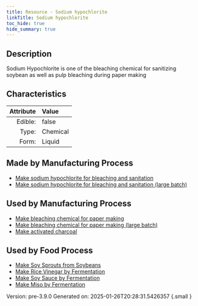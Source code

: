 ```yaml
---
title: Resource - Sodium hypochlorite
linkTitle: Sodium hypochlorite
toc_hide: true
hide_summary: true
---
```


## Description
&#10;&#9;&#9;Sodium Hypochlorite is&#10;&#9;&#9;one of the bleaching chemical for sanitizing soybean as well as pulp&#10;&#9;&#9;bleaching during paper making 

## Characteristics

| Attribute      | Value |
|--------:|:------|
|Edible:|false|
|Type:|Chemical|
|Form:|Liquid|
 
## Made by Manufacturing Process

- [Make sodium hypochlorite for bleaching and sanitation](/docs/definitions/process/make-sodium-hypochlorite-for-bleaching-and-sanitation)
- [Make sodium hypochlorite for bleaching and sanitation (large batch)](/docs/definitions/process/make-sodium-hypochlorite-for-bleaching-and-sanitation--large-batch-)

## Used by Manufacturing Process

- [Make bleaching chemical for paper making](/docs/definitions/process/make-bleaching-chemical-for-paper-making)
- [Make bleaching chemical for paper making (large batch)](/docs/definitions/process/make-bleaching-chemical-for-paper-making--large-batch-)
- [Make activated charcoal](/docs/definitions/process/make-activated-charcoal)


    
## Used by Food Process

- [Make Soy Sprouts from Soybeans](/docs/definitions/food/make-soy-sprouts-from-soybeans)
- [Make Rice Vinegar by Fermentation](/docs/definitions/food/make-rice-vinegar-by-fermentation)
- [Make Soy Sauce by Fermentation](/docs/definitions/food/make-soy-sauce-by-fermentation)
- [Make Miso by Fermentation](/docs/definitions/food/make-miso-by-fermentation)


Version: pre-3.9.0 Generated on: 2025-01-26T20:28:31.5426357
{.small }
